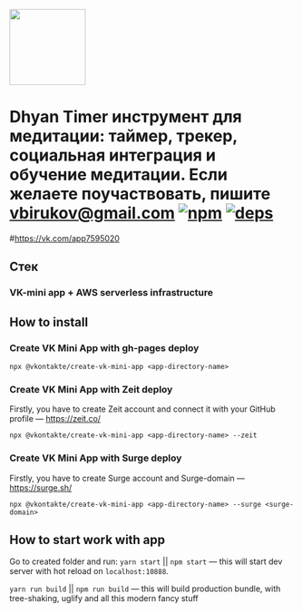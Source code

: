 [<img width="134" src="https://vk.com/images/apps/mini_apps/vk_mini_apps_logo.svg">](https://vk.com/services)

# Dhyan Timer инструмент для медитации: таймер, трекер, социальная интеграция и обучение медитации. Если желаете поучаствовать, пишите vbirukov@gmail.com [![npm][npm]][npm-url] [![deps][deps]][deps-url]

#https://vk.com/app7595020


## Стек
### VK-mini app + AWS serverless infrastructure


## How to install

### Create VK Mini App with gh-pages deploy

`npx @vkontakte/create-vk-mini-app <app-directory-name>`

### Create VK Mini App with Zeit deploy

Firstly, you have to create Zeit account and connect it with your GitHub profile — https://zeit.co/

`npx @vkontakte/create-vk-mini-app <app-directory-name> --zeit`

### Create VK Mini App with Surge deploy

Firstly, you have to create Surge account and Surge-domain — https://surge.sh/

`npx @vkontakte/create-vk-mini-app <app-directory-name> --surge <surge-domain>`

## How to start work with app

Go to created folder and run:
`yarn start` || `npm start` — this will start dev server with hot reload on `localhost:10888`.

`yarn run build` || `npm run build` — this will build production bundle, with tree-shaking, uglify and all this modern fancy stuff

[npm]: https://img.shields.io/npm/v/@vkontakte/create-vk-mini-app.svg
[npm-url]: https://npmjs.com/package/@vkontakte/create-vk-mini-app

[deps]: https://img.shields.io/david/vkcom/create-vk-mini-app.svg
[deps-url]: https://david-dm.org/vkcom/create-vk-mini-app
